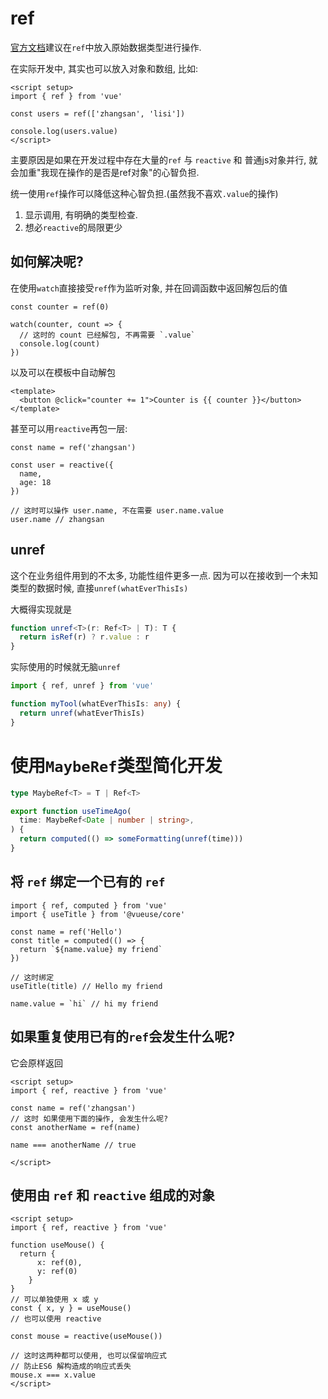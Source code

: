 # ref 

[官方文档](https://vuejs.org/api/reactivity-core.html)建议在`ref`中放入原始数据类型进行操作.

在实际开发中, 其实也可以放入对象和数组, 比如:

```vue
<script setup>
import { ref } from 'vue'

const users = ref(['zhangsan', 'lisi'])

console.log(users.value)
</script>
```

主要原因是如果在开发过程中存在大量的`ref` 与 `reactive` 和 普通js对象并行, 就会加重"我现在操作的是否是ref对象"的心智负担.  

统一使用`ref`操作可以降低这种心智负担.(虽然我不喜欢`.value`的操作)
1. 显示调用, 有明确的类型检查.
2. 想必`reactive`的局限更少

## 如何解决呢?

在使用`watch`直接接受`ref`作为监听对象, 并在回调函数中返回解包后的值

```vue
const counter = ref(0)

watch(counter, count => {
  // 这时的 count 已经解包, 不再需要 `.value`
  console.log(count) 
})
```

以及可以在模板中自动解包

```vue
<template>
  <button @click="counter += 1">Counter is {{ counter }}</button>
</template>
```

甚至可以用`reactive`再包一层:

```vue
const name = ref('zhangsan')

const user = reactive({
  name,
  age: 18
})

// 这时可以操作 user.name, 不在需要 user.name.value
user.name // zhangsan
```

## unref
这个在业务组件用到的不太多,  功能性组件更多一点.
因为可以在接收到一个未知类型的数据时候, 直接`unref(whatEverThisIs)`

大概得实现就是
```typescript
function unref<T>(r: Ref<T> | T): T {
  return isRef(r) ? r.value : r
}
```

实际使用的时候就无脑`unref`

```typescript
import { ref, unref } from 'vue'

function myTool(whatEverThisIs: any) {
  return unref(whatEverThisIs)
}
```

# 使用`MaybeRef`类型简化开发

```typescript
type MaybeRef<T> = T | Ref<T>

export function useTimeAgo(
  time: MaybeRef<Date | number | string>,
) {
  return computed(() => someFormatting(unref(time)))
}
```

## 将 `ref` 绑定一个已有的 `ref`

```vue
import { ref, computed } from 'vue'
import { useTitle } from '@vueuse/core'

const name = ref('Hello')
const title = computed(() => {
  return `${name.value} my friend`
})

// 这时绑定
useTitle(title) // Hello my friend

name.value = `hi` // hi my friend
```

## 如果重复使用已有的`ref`会发生什么呢?

它会原样返回

```vue
<script setup>
import { ref, reactive } from 'vue'

const name = ref('zhangsan')
// 这时 如果使用下面的操作, 会发生什么呢?
const anotherName = ref(name)

name === anotherName // true

</script>
```

## 使用由 `ref` 和 `reactive` 组成的对象

```vue
<script setup>
import { ref, reactive } from 'vue'

function useMouse() {
  return {
      x: ref(0),
      y: ref(0)
    }
}
// 可以单独使用 x 或 y
const { x, y } = useMouse()
// 也可以使用 reactive

const mouse = reactive(useMouse())

// 这时这两种都可以使用, 也可以保留响应式
// 防止ES6 解构造成的响应式丢失
mouse.x === x.value
</script>

```
